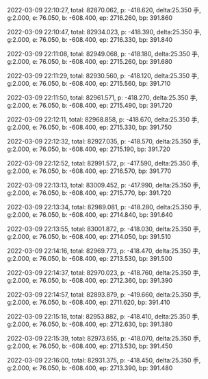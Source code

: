 2022-03-09 22:10:27, total: 82870.062, p: -418.620, delta:25.350 手, g:2.000, e: 76.050, b: -608.400, ep: 2716.260, bp: 391.860

2022-03-09 22:10:47, total: 82934.023, p: -418.390, delta:25.350 手, g:2.000, e: 76.050, b: -608.400, ep: 2716.330, bp: 391.840

2022-03-09 22:11:08, total: 82949.068, p: -418.180, delta:25.350 手, g:2.000, e: 76.050, b: -608.400, ep: 2715.260, bp: 391.680

2022-03-09 22:11:29, total: 82930.560, p: -418.120, delta:25.350 手, g:2.000, e: 76.050, b: -608.400, ep: 2715.560, bp: 391.710

2022-03-09 22:11:50, total: 82961.571, p: -418.270, delta:25.350 手, g:2.000, e: 76.050, b: -608.400, ep: 2715.490, bp: 391.720

2022-03-09 22:12:11, total: 82968.858, p: -418.670, delta:25.350 手, g:2.000, e: 76.050, b: -608.400, ep: 2715.330, bp: 391.750

2022-03-09 22:12:32, total: 82927.035, p: -418.570, delta:25.350 手, g:2.000, e: 76.050, b: -608.400, ep: 2715.190, bp: 391.720

2022-03-09 22:12:52, total: 82991.572, p: -417.590, delta:25.350 手, g:2.000, e: 76.050, b: -608.400, ep: 2716.570, bp: 391.770

2022-03-09 22:13:13, total: 83009.452, p: -417.990, delta:25.350 手, g:2.000, e: 76.050, b: -608.400, ep: 2715.770, bp: 391.720

2022-03-09 22:13:34, total: 82989.081, p: -418.280, delta:25.350 手, g:2.000, e: 76.050, b: -608.400, ep: 2714.840, bp: 391.640

2022-03-09 22:13:55, total: 83001.872, p: -418.030, delta:25.350 手, g:2.000, e: 76.050, b: -608.400, ep: 2714.050, bp: 391.510

2022-03-09 22:14:16, total: 82969.773, p: -418.470, delta:25.350 手, g:2.000, e: 76.050, b: -608.400, ep: 2713.530, bp: 391.500

2022-03-09 22:14:37, total: 82970.023, p: -418.760, delta:25.350 手, g:2.000, e: 76.050, b: -608.400, ep: 2712.360, bp: 391.390

2022-03-09 22:14:57, total: 82893.879, p: -419.660, delta:25.350 手, g:2.000, e: 76.050, b: -608.400, ep: 2711.620, bp: 391.410

2022-03-09 22:15:18, total: 82953.882, p: -418.410, delta:25.350 手, g:2.000, e: 76.050, b: -608.400, ep: 2712.630, bp: 391.380

2022-03-09 22:15:39, total: 82973.655, p: -418.070, delta:25.350 手, g:2.000, e: 76.050, b: -608.400, ep: 2713.530, bp: 391.450

2022-03-09 22:16:00, total: 82931.375, p: -418.450, delta:25.350 手, g:2.000, e: 76.050, b: -608.400, ep: 2713.390, bp: 391.480